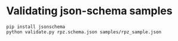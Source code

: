 # Validating json-schema samples

```
pip install jsonschema
python validate.py rpz.schema.json samples/rpz_sample.json
```		
